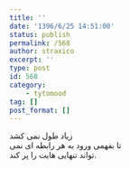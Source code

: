 ```yaml
---
title: ''
date: '1396/6/25 14:51:00'
status: publish
permalink: /568
author: straxico
excerpt: ''
type: post
id: 568
category:
    - tytomood
tag: []
post_format: []
---
```

ﺯﯾﺎﺩ ﻃﻮﻝ ﻧﻤﯽ ﮐﺸﺪ  
ﺗﺎ ﺑﻔﻬﻤﯽ ﻭﺭﻭﺩ ﺑﻪ ﻫﺮ ﺭﺍﺑﻄﻪ ﺍﯼ ﻧﻤﯽ  
ﺗﻮﺍﻧﺪ ﺗﻨﻬﺎﯾﯽ ﻫﺎﯾﺖ ﺭﺍ ﭘﺮ ﮐﻨﺪ.